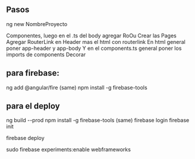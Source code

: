 ## Pasos
ng new NombreProyecto

Componentes, luego en el .ts del body agregar RoOu 
Crear las Pages
Agregar RouterLink en Header mas el html con routerlink
En html general poner app-header y app-body
Y en el components.ts general poner los imports de components
Decorar


## para firebase:
ng add @angular/fire (same)
npm install -g firebase-tools

## para el deploy
ng build --prod
npm install -g firebase-tools (same)
firebase login
firebase init

firebase deploy

sudo firebase experiments:enable webframeworks
